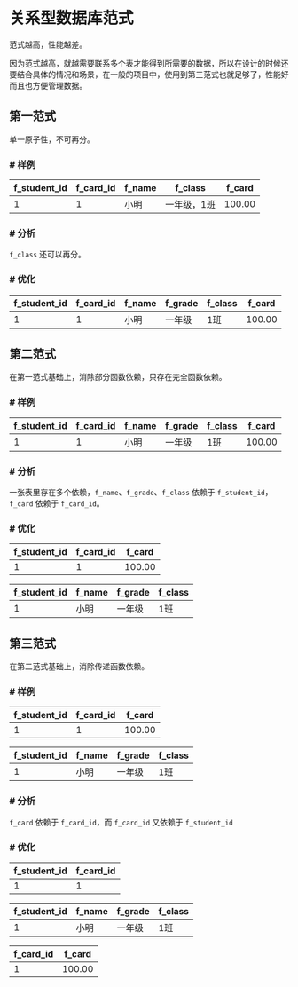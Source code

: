 # 关系型数据库范式
范式越高，性能越差。

因为范式越高，就越需要联系多个表才能得到所需要的数据，所以在设计的时候还要结合具体的情况和场景，在一般的项目中，使用到第三范式也就足够了，性能好而且也方便管理数据。

## 第一范式
单一原子性，不可再分。

### # 样例
| f_student_id | f_card_id | f_name | f_class    | f_card |
| ------------ | --------- | ------ | ---------- | ------ | 
| 1            | 1         | 小明   | 一年级，1班 |  100.00 |

### # 分析
`f_class` 还可以再分。

### # 优化
| f_student_id | f_card_id  | f_name | f_grade | f_class | f_card |
| ------------ | ---------- | ------ | ------- | ------- | ------ |
| 1            | 1          | 小明   | 一年级   | 1班     | 100.00 |

## 第二范式
在第一范式基础上，消除部分函数依赖，只存在完全函数依赖。

### # 样例
| f_student_id | f_card_id  | f_name | f_grade | f_class | f_card |
| ------------ | ---------- | ------ | ------- | ------- | ------ |
| 1            | 1          | 小明   | 一年级   | 1班     | 100.00 |

### # 分析
一张表里存在多个依赖，`f_name`、`f_grade`、`f_class` 依赖于 `f_student_id`，`f_card` 依赖于 `f_card_id`。

### # 优化
| f_student_id | f_card_id | f_card |
| ------------ | --------- | ------ |
| 1            | 1         | 100.00 |

| f_student_id | f_name | f_grade | f_class |
| ------------ | ------ | ------- | ------- |
| 1            | 小明   | 一年级   | 1班     |


## 第三范式
在第二范式基础上，消除传递函数依赖。

### # 样例
| f_student_id | f_card_id | f_card |
| ------------ | --------- | ------ |
| 1            | 1         | 100.00 |

| f_student_id | f_name | f_grade | f_class |
| ------------ | ------ | ------- | ------- |
| 1            | 小明   | 一年级   | 1班     |

### # 分析
`f_card` 依赖于 `f_card_id`，而 `f_card_id` 又依赖于 `f_student_id`

### # 优化
| f_student_id | f_card_id |
| ------------ | --------- |
| 1            | 1         |

| f_student_id | f_name | f_grade | f_class |
| ------------ | ------ | ------- | ------- |
| 1            | 小明   | 一年级   | 1班     |

| f_card_id | f_card |
| --------- | ------ |
| 1         | 100.00 |